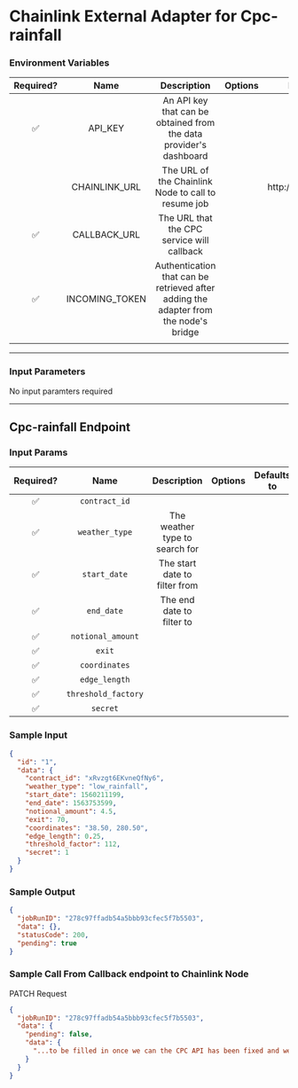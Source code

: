 # Chainlink External Adapter for Cpc-rainfall

### Environment Variables

| Required? |  Name   |                                                        Description                                                         | Options | Defaults to |
| :-------: | :-----: | :------------------------------------------------------------------------------------------------------------------------: | :-----: | :---------: |
|     ✅     | API_KEY | An API key that can be obtained from the data provider's dashboard 
|            | CHAINLINK_URL | The URL of the Chainlink Node to call to resume job                                                                 |         | http://localhost:6688 |
|     ✅     | CALLBACK_URL | The URL that the CPC service will callback 
|     ✅     | INCOMING_TOKEN | Authentication that can be retrieved after adding the adapter from the node's bridge 
|         |             |

---

### Input Parameters

No input paramters required

---

## Cpc-rainfall Endpoint


### Input Params

| Required? |            Name            |               Description                |       Options       | Defaults to |
| :-------: | :------------------------: | :--------------------------------------: | :-----------------: | :---------: |
|    ✅     | `contract_id`              |                                          |                     |         
|    ✅     | `weather_type`             | The weather type to search for           |                     |
|    ✅     | `start_date`               | The start date to filter from            |                     |
|    ✅     | `end_date`                 | The end date to filter to                |                     |
|    ✅     | `notional_amount`          |                                          |                     | 
|    ✅     | `exit`                     |                                          |                     |
|    ✅     | `coordinates`              |                                          |                     |
|    ✅     | `edge_length`              |                                          |                     |
|    ✅     | `threshold_factory`        |                                          |                     |
|    ✅     | `secret`                   |                                          |                     |

### Sample Input

```json
{
  "id": "1",
  "data": {
    "contract_id": "xRvzgt6EKvneQfNy6",
    "weather_type": "low_rainfall",
    "start_date": 1560211199,
    "end_date": 1563753599,
    "notional_amount": 4.5,
    "exit": 70,
    "coordinates": "38.50, 280.50",
    "edge_length": 0.25,
    "threshold_factor": 112,
    "secret": 1
  }
}
```

### Sample Output

```json
{
  "jobRunID": "278c97ffadb54a5bbb93cfec5f7b5503",
  "data": {},
  "statusCode": 200,
  "pending": true
}
```

### Sample Call From Callback endpoint to Chainlink Node

PATCH Request

```json
{
  "jobRunID": "278c97ffadb54a5bbb93cfec5f7b5503",
  "data": {
    "pending": false,
    "data": {
      "...to be filled in once we can the CPC API has been fixed and we can see what is returned"
    }
  }
}
```